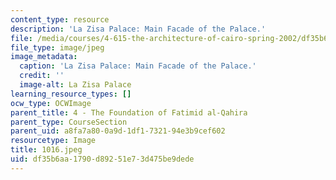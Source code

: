 ```yaml
---
content_type: resource
description: 'La Zisa Palace: Main Facade of the Palace.'
file: /media/courses/4-615-the-architecture-of-cairo-spring-2002/df35b6aa1790d89251e73d475be9dede_1016.jpeg
file_type: image/jpeg
image_metadata:
  caption: 'La Zisa Palace: Main Facade of the Palace.'
  credit: ''
  image-alt: La Zisa Palace
learning_resource_types: []
ocw_type: OCWImage
parent_title: 4 - The Foundation of Fatimid al-Qahira
parent_type: CourseSection
parent_uid: a8fa7a80-0a9d-1df1-7321-94e3b9cef602
resourcetype: Image
title: 1016.jpeg
uid: df35b6aa-1790-d892-51e7-3d475be9dede
---
```

